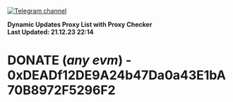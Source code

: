 [![Telegram channel](https://img.shields.io/endpoint?url=https://runkit.io/damiankrawczyk/telegram-badge/branches/master?url=https://t.me/n4z4v0d)](https://t.me/n4z4v0d) 

**Dynamic Updates Proxy List with Proxy Checker**  
**Last Updated: 21.12.23 22:14**

# DONATE (_any evm_) - 0xDEADf12DE9A24b47Da0a43E1bA70B8972F5296F2
